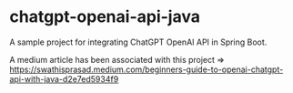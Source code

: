 # chatgpt-openai-api-java
A sample project for integrating ChatGPT OpenAI API in Spring Boot.

A medium article has been associated with this project => https://swathisprasad.medium.com/beginners-guide-to-openai-chatgpt-api-with-java-d2e7ed5934f9
